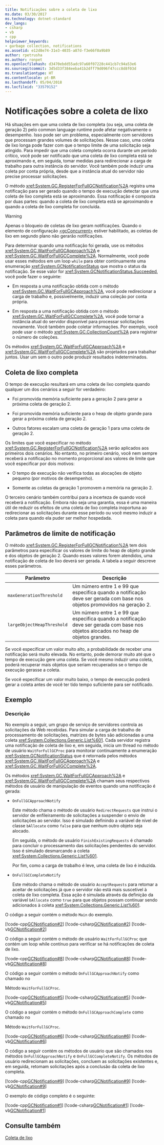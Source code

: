 ```yaml
---
title: Notificações sobre a coleta de lixo
ms.date: 03/30/2017
ms.technology: dotnet-standard
dev_langs:
- csharp
- vb
- cpp
helpviewer_keywords:
- garbage collection, notifications
ms.assetid: e12d8e74-31e3-4035-a87d-f3e66f0a9b89
author: rpetrusha
ms.author: ronpet
ms.openlocfilehash: d3470ebdd55adc97a60f07228c441cb7c94a53e6
ms.sourcegitcommit: 3d5d33f384eeba41b2dff79d096f47ccc8d8f03d
ms.translationtype: HT
ms.contentlocale: pt-BR
ms.lasthandoff: 05/04/2018
ms.locfileid: "33579152"
---
```

# <a name="garbage-collection-notifications"></a>Notificações sobre a coleta de lixo
Há situações em que uma coleta de lixo completa (ou seja, uma coleta de geração 2) pelo common language runtime pode afetar negativamente o desempenho. Isso pode ser um problema, especialmente com servidores que processam grandes volumes de solicitações. Nesse caso, uma coleta de lixo longa pode fazer com que o tempo limite de uma solicitação seja atingido. Para impedir que uma coleta completa ocorra durante um período crítico, você pode ser notificado que uma coleta de lixo completa está se aproximando e, em seguida, tomar medidas para redirecionar a carga de trabalho para outra instância do servidor. Você também pode induzir uma coleta por conta própria, desde que a instância atual do servidor não precise processar solicitações.  
  
 O método <xref:System.GC.RegisterForFullGCNotification%2A> registra uma notificação para ser gerado quando o tempo de execução detectar que uma coleta de lixo completa está se aproximando. Essa notificação é composta por duas partes: quando a coleta de lixo completa está se aproximando e quando a coleta de lixo completa for concluída.  
  
> [!WARNING]
>  Apenas o bloqueio de coletas de lixo geram notificações. Quando o elemento de configuração [\<gcConcurrent>](../../../docs/framework/configure-apps/file-schema/runtime/gcconcurrent-element.md) estiver habilitado, as coletas de lixo em segundo plano não gerarão notificações.  
  
 Para determinar quando uma notificação foi gerada, use os métodos <xref:System.GC.WaitForFullGCApproach%2A> e <xref:System.GC.WaitForFullGCComplete%2A>. Normalmente, você pode usar esses métodos em um loop `while` para obter continuamente uma enumeração <xref:System.GCNotificationStatus> que mostra o status da notificação. Se esse valor for <xref:System.GCNotificationStatus.Succeeded>, você pode fazer o seguinte:  
  
-   Em resposta a uma notificação obtida com o método <xref:System.GC.WaitForFullGCApproach%2A>, você pode redirecionar a carga de trabalho e, possivelmente, induzir uma coleção por conta própria.  
  
-   Em resposta a uma notificação obtida com o método <xref:System.GC.WaitForFullGCComplete%2A>, você pode tornar a instância atual do servidor disponível para processar solicitações novamente. Você também pode coletar informações. Por exemplo, você pode usar o método <xref:System.GC.CollectionCount%2A> para registrar o número de coleções.  
  
 Os métodos <xref:System.GC.WaitForFullGCApproach%2A> e <xref:System.GC.WaitForFullGCComplete%2A> são projetados para trabalhar juntos. Usar um sem o outro pode produzir resultados indeterminados.  
  
## <a name="full-garbage-collection"></a>Coleta de lixo completa  
 O tempo de execução resultará em uma coleta de lixo completa quando qualquer um dos cenários a seguir for verdadeiro:  
  
-   Foi promovida memória suficiente para a geração 2 para gerar a próxima coleta de geração 2.  
  
-   Foi promovida memória suficiente para o heap de objeto grande para gerar a próxima coleta de geração 2.  
  
-   Outros fatores escalam uma coleta de geração 1 para uma coleta de geração 2.  
  
 Os limites que você especificar no método <xref:System.GC.RegisterForFullGCNotification%2A> serão aplicados aos primeiros dois cenários. No entanto, no primeiro cenário, você nem sempre receberá a notificação no momento proporcional aos valores de limite que você especificar por dois motivos:  
  
-   O tempo de execução não verifica todas as alocações de objeto pequeno (por motivos de desempenho).  
  
-   Somente as coletas da geração 1 promovem a memória na geração 2.  
  
 O terceiro cenário também contribui para a incerteza de quando você receberá a notificação. Embora não seja uma garantia, essa é uma maneira útil de reduzir os efeitos de uma coleta de lixo completa inoportuna ao redirecionar as solicitações durante esse período ou você mesmo induzir a coleta para quando ela puder ser melhor hospedada.  
  
## <a name="notification-threshold-parameters"></a>Parâmetros de limite de notificação  
 O método <xref:System.GC.RegisterForFullGCNotification%2A> tem dois parâmetros para especificar os valores de limite do heap de objeto grande e dos objetos de geração 2. Quando esses valores forem atendidos, uma notificação de coleta de lixo deverá ser gerada. A tabela a seguir descreve esses parâmetros.  
  
|Parâmetro|Descrição|  
|---------------|-----------------|  
|`maxGenerationThreshold`|Um número entre 1 e 99 que especifica quando a notificação deve ser gerada com base nos objetos promovidos na geração 2.|  
|`largeObjectHeapThreshold`|Um número entre 1 e 99 que especifica quando a notificação deve ser gerada com base nos objetos alocados no heap de objetos grandes.|  
  
 Se você especificar um valor muito alto, a probabilidade de receber uma notificação será muito elevada. No entanto, pode demorar muito até que o tempo de execução gere uma coleta. Se você mesmo induzir uma coleta, poderá recuperar mais objetos que seriam recuperados se o tempo de execução gerasse a coleta.  
  
 Se você especificar um valor muito baixo, o tempo de execução poderá gerar a coleta antes de você ter tido tempo suficiente para ser notificado.  
  
## <a name="example"></a>Exemplo  
  
### <a name="description"></a>Descrição  
 No exemplo a seguir, um grupo de serviço de servidores controla as solicitações da Web recebidas. Para simular a carga de trabalho de processamento de solicitações, matrizes de bytes são adicionadas a uma coleta <xref:System.Collections.Generic.List%601>. Cada servidor registra uma notificação de coleta de lixo e, em seguida, inicia um thread no método de usuário `WaitForFullGCProc` para monitorar continuamente a enumeração <xref:System.GCNotificationStatus> que é retornada pelos métodos <xref:System.GC.WaitForFullGCApproach%2A> e <xref:System.GC.WaitForFullGCComplete%2A>.  
  
 Os métodos <xref:System.GC.WaitForFullGCApproach%2A> e <xref:System.GC.WaitForFullGCComplete%2A> chamam seus respectivos métodos de usuário de manipulação de eventos quando uma notificação é gerada:  
  
-   `OnFullGCApproachNotify`  
  
     Este método chama o método de usuário `RedirectRequests` que instrui o servidor de enfileiramento de solicitações a suspender o envio de solicitações ao servidor. Isso é simulado definindo a variável de nível de classe `bAllocate` como `false` para que nenhum outro objeto seja alocado.  
  
     Em seguida, o método de usuário `FinishExistingRequests` é chamado para concluir o processamento das solicitações pendentes do servidor. Isso é simulado desmarcando a coleta <xref:System.Collections.Generic.List%601>.  
  
     Por fim, como a carga de trabalho é leve, uma coleta de lixo é induzida.  
  
-   `OnFullGCCompleteNotify`  
  
     Este método chama o método de usuário `AcceptRequests` para retomar a aceitar de solicitações já que o servidor não está mais suscetível à coleta de lixo completa. Essa ação é simulada através da definição da variável `bAllocate` como `true` para que objetos possam continuar sendo adicionados à coleta <xref:System.Collections.Generic.List%601>.  
  
 O código a seguir contém o método `Main` do exemplo.  
  
 [!code-cpp[GCNotification#2](../../../samples/snippets/cpp/VS_Snippets_CLR/GCNotification/cpp/program.cpp#2)]
 [!code-csharp[GCNotification#2](../../../samples/snippets/csharp/VS_Snippets_CLR/GCNotification/cs/Program.cs#2)]
 [!code-vb[GCNotification#2](../../../samples/snippets/visualbasic/VS_Snippets_CLR/GCNotification/vb/program.vb#2)]  
  
 O código a seguir contém o método de usuário `WaitForFullGCProc` que contém um loop while contínuo para verificar se há notificações de coleta de lixo.  
  
 [!code-cpp[GCNotification#8](../../../samples/snippets/cpp/VS_Snippets_CLR/GCNotification/cpp/program.cpp#8)]
 [!code-csharp[GCNotification#8](../../../samples/snippets/csharp/VS_Snippets_CLR/GCNotification/cs/Program.cs#8)]
 [!code-vb[GCNotification#8](../../../samples/snippets/visualbasic/VS_Snippets_CLR/GCNotification/vb/program.vb#8)]  
  
 O código a seguir contém o método `OnFullGCApproachNotify` como chamado no  
  
 Método `WaitForFullGCProc`.  
  
 [!code-cpp[GCNotification#5](../../../samples/snippets/cpp/VS_Snippets_CLR/GCNotification/cpp/program.cpp#5)]
 [!code-csharp[GCNotification#5](../../../samples/snippets/csharp/VS_Snippets_CLR/GCNotification/cs/Program.cs#5)]
 [!code-vb[GCNotification#5](../../../samples/snippets/visualbasic/VS_Snippets_CLR/GCNotification/vb/program.vb#5)]  
  
 O código a seguir contém o método `OnFullGCApproachComplete` como chamado no  
  
 Método `WaitForFullGCProc`.  
  
 [!code-cpp[GCNotification#6](../../../samples/snippets/cpp/VS_Snippets_CLR/GCNotification/cpp/program.cpp#6)]
 [!code-csharp[GCNotification#6](../../../samples/snippets/csharp/VS_Snippets_CLR/GCNotification/cs/Program.cs#6)]
 [!code-vb[GCNotification#6](../../../samples/snippets/visualbasic/VS_Snippets_CLR/GCNotification/vb/program.vb#6)]  
  
 O código a seguir contém os métodos de usuário que são chamados nos métodos `OnFullGCApproachNotify` e `OnFullGCCompleteNotify`. Os métodos de usuário redirecionam as solicitações, concluem as solicitações existentes e, em seguida, retomam solicitações após a conclusão da coleta de lixo completa.  
  
 [!code-cpp[GCNotification#9](../../../samples/snippets/cpp/VS_Snippets_CLR/GCNotification/cpp/program.cpp#9)]
 [!code-csharp[GCNotification#9](../../../samples/snippets/csharp/VS_Snippets_CLR/GCNotification/cs/Program.cs#9)]
 [!code-vb[GCNotification#9](../../../samples/snippets/visualbasic/VS_Snippets_CLR/GCNotification/vb/program.vb#9)]  
  
 O exemplo de código completo é o seguinte:  
  
 [!code-cpp[GCNotification#1](../../../samples/snippets/cpp/VS_Snippets_CLR/GCNotification/cpp/program.cpp#1)]
 [!code-csharp[GCNotification#1](../../../samples/snippets/csharp/VS_Snippets_CLR/GCNotification/cs/Program.cs#1)]
 [!code-vb[GCNotification#1](../../../samples/snippets/visualbasic/VS_Snippets_CLR/GCNotification/vb/program.vb#1)]  
  
## <a name="see-also"></a>Consulte também  
 [Coleta de lixo](../../../docs/standard/garbage-collection/index.md)
